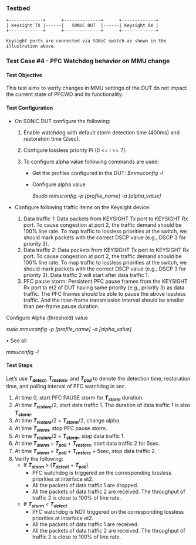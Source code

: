### Testbed

```
+-------------+      +--------------+      +-------------+       
| Keysight TX |------|   SONiC DUT  |------| Keysight RX | 
+-------------+      +--------------+      +-------------+ 

Keysight ports are connected via SONiC switch as shown in the illustration above.
```

### Test Case #4 - PFC Watchdog behavior on MMU change

#### Test Objective

This test aims to verify changes in MMU settings of the DUT do not impact the current state of PFCWD and its functionality.

#### Test Configuration

- On SONiC DUT configure the following:
  1. Enable watchdog with default storm detection time (400ms) and restoration time (2sec).
  2. Configure lossless priority Pi (0 <= i <= 7).
  3. To configure alpha value following commands are used:
        
        * Get the profiles configured in the DUT:
        *_$mmuconfig -l_*
        
        * Configure alpha value
  
            *_$sudo mmuconfig -p [profile_name] -a [alpha_value]_*

- Configure following traffic items on the Keysight device:
  1. Data traffic 1: Data packets from KEYSIGHT Tx port to KEYSIGHT Rx port. To cause congestion at port 2, the traffic demand should be 100% line rate. To map traffic to lossless priorities at the switch, we should mark packets with the correct DSCP value (e.g., DSCP 3 for priority 3). 
  2. Data traffic 2: Data packets from KEYSIGHT Tx port to KEYSIGHT Rx port. To cause congestion at port 2, the traffic demand should be 100% line rate. To map traffic to lossless priorities at the switch, we should mark packets with the correct DSCP value (e.g., DSCP 3 for priority 3). Data traffic 2 will start after data traffic 1.
  3. PFC pause storm: Persistent PFC pause frames from the KEYSIGHT Rx port to et2 of DUT having same priority (e.g., priority 3) as data traffic. The PFC frames should be able to pause the above lossless traffic. And the inter-frame transmission interval should be smaller than per-frame pause duration.

Configure Alpha (threshold) value 
    
*_sudo mmuconfig -p [profile_name] -a [alpha_value]_*

•	See all 

*_mmuconfig -l_*

#### Test Steps
Let’s use **_T<sub>detect</sub>_**, **_T<sub>restore</sub>_**, and **_T<sub>poll</sub>_** to denote the detection time, restoration time, and polling interval of PFC watchdog in sec. 

1. At time 0, start PFC PAUSE storm for **_T<sub>storm</sub>_** duration.
2. At time **_T<sub>restore</sub>_**/2, start data traffic 1. The duration of data traffic 1 is also **_T<sub>storm</sub>_**.
3. At time **_T<sub>restore</sub>_**/2 + **_T<sub>storm</sub>_**/2, change alpha.
4. At time **_T<sub>storm</sub>_**, stop PFC pause storm.
5. At time **_T<sub>restore</sub>_**/2 + **_T<sub>storm</sub>_**, stop data traffic 1.
6. At time **_T<sub>storm</sub>_** + **_T<sub>poll</sub>_** + **_T<sub>restore</sub>_**, start data traffic 2 for 5sec.
7. At time **_T<sub>storm</sub>_** + **_T<sub>poll</sub>_** + **_T<sub>restore</sub>_** + 5sec, stop data traffic 2.
8. Verify the following:
   *    If **_T<sub>storm</sub>_** > (**_T<sub>detect</sub>_** + **_T<sub>poll</sub>_**)
        *    PFC watchdog is triggered on the corresponding lossless priorities at interface et2.
        *    All the packets of data traffic 1 are dropped.
        *    All the packets of data traffic 2 are received. The throughput of traffic 2 is close to 100% of line rate.
   *    If **_T<sub>storm</sub>_** < **_T<sub>detect</sub>_**
        *    PFC watchdog is NOT triggered on the corresponding lossless priorities at interface et2.
        *    All the packets of data traffic 1 are received.
        *    All the packets of data traffic 2 are received. The throughput of traffic 2 is close to 100% of line rate.